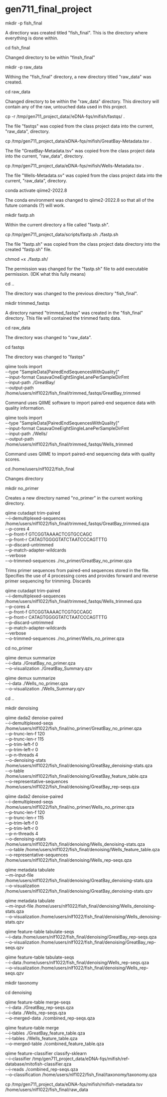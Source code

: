 # gen711_final_project

mkdir -p fish_final
   
   A directiory was created titled "fish_final". This is the directory where everything is done within.


cd fish_final 
 
   Changed directory to be within "finsh_final"


mkdir -p raw_data

   Withing the "fish_final" directory, a new directory titled "raw_data" was created.


cd raw_data
  
   Changed directory to be within the "raw_data" directory. This directory will contain any of the raw, untouched data used in this project.


cp -r /tmp/gen711_project_data//eDNA-fqs/mifish/fastqs/ .

   The file "fastqs" was copied from the class project data into the current, "raw_data", directory.


cp /tmp/gen711_project_data/eDNA-fqs/mifish/GreatBay-Metadata.tsv .

   The file "GreatBay-Metadata.tsv" was copied from the class project data into the current, "raw_data", directory.


cp /tmp/gen711_project_data/eDNA-fqs/mifish/Wells-Metadata.tsv .

   The file "Wells-Metadata.sv" was copied from the class project data into the current, "raw_data", directory.


conda activate qiime2-2022.8

   The conda environment was changed to qiime2-2022.8 so that all of the future comands (?) will work.


mkdir fastp.sh

   Within the current directory a file called "fastp.sh".
   

cp /tmp/gen711_project_data/scripts/fastp.sh ./fastp.sh

   The file "fastp.sh" was copied from the class project data directory into the created "fastp.sh" file.
   

chmod +x ./fastp.sh/

   The permission was changed for the "fastp.sh" file to add executable permission. (IDK what this fully means) 


cd ..

   The directory was changed to the previous directory "fish_final".


mkdir trimmed_fastqs
  
   A directory named "trimmed_fastqs" was created in the "fish_final" directory. This file will contained the trimmed fastq data.


cd raw_data
 
   The directory was changed to "raw_data".
   

cd fastqs

   The directory was changed to "fastqs"


qiime tools import \
   --type "SampleData[PairedEndSequencesWithQuality]"  \
   --input-format CasavaOneEightSingleLanePerSampleDirFmt \
   --input-path ./GreatBay/ \
   --output-path /home/users/nlf1022/fish_final/trimmed_fastqs/GreatBay_trimmed

Command uses QIIME software to import paired-end sequence data with quality information.

qiime tools import \
   --type "SampleData[PairedEndSequencesWithQuality]"  \
   --input-format CasavaOneEightSingleLanePerSampleDirFmt \
   --input-path ./Wells/ \
   --output-path /home/users/nlf1022/fish_final/trimmed_fastqs/Wells_trimmed

Command uses QIIME to import paired-end sequencing data with quality scores.


cd /home/users/nlf1022/fish_final

Changes directory 


mkdir no_primer

Creates a new directory named "no_primer" in the current working directory. 


qiime cutadapt trim-paired \
    --i-demultiplexed-sequences /home/users/nlf1022/fish_final/trimmed_fastqs/GreatBay_trimmed.qza \
    --p-cores 4 \
    --p-front-f GTCGGTAAAACTCGTGCCAGC \
    --p-front-r CATAGTGGGGTATCTAATCCCAGTTTG \
    --p-discard-untrimmed \
    --p-match-adapter-wildcards \
    --verbose \
    --o-trimmed-sequences ./no_primer/GreatBay_no_primer.qza

Trims primer sequences from paired-end sequences stored in the file. Specifies the use of 4 processing cores and provides forward and reverse primer sequencing for trimming. Discards 

    
qiime cutadapt trim-paired \
    --i-demultiplexed-sequences /home/users/nlf1022/fish_final/trimmed_fastqs/Wells_trimmed.qza \
    --p-cores 4 \
    --p-front-f GTCGGTAAAACTCGTGCCAGC \
    --p-front-r CATAGTGGGGTATCTAATCCCAGTTTG \
    --p-discard-untrimmed \
    --p-match-adapter-wildcards \
    --verbose \
    --o-trimmed-sequences ./no_primer/Wells_no_primer.qza

cd no_primer

qiime demux summarize \
--i-data ./GreatBay_no_primer.qza \
--o-visualization  ./GreatBay_Summary.qzv 

qiime demux summarize \
--i-data ./Wells_no_primer.qza \
--o-visualization  ./Wells_Summary.qzv 

cd .. 

mkdir denoising 

qiime dada2 denoise-paired \
    --i-demultiplexed-seqs /home/users/nlf1022/fish_final/no_primer/GreatBay_no_primer.qza  \
    --p-trunc-len-f  120 \
    --p-trunc-len-r 115 \
    --p-trim-left-f 0 \
    --p-trim-left-r 0 \
    --p-n-threads 4 \
    --o-denoising-stats /home/users/nlf1022/fish_final/denoising/GreatBay_denoising-stats.qza \
    --o-table /home/users/nlf1022/fish_final/denoising/GreatBay_feature_table.qza \
    --o-representative-sequences /home/users/nlf1022/fish_final/denoising/GreatBay_rep-seqs.qza

qiime dada2 denoise-paired \
    --i-demultiplexed-seqs /home/users/nlf1022/fish_final/no_primer/Wells_no_primer.qza  \
    --p-trunc-len-f  120 \
    --p-trunc-len-r 115 \
    --p-trim-left-f 0 \
    --p-trim-left-r 0 \
    --p-n-threads 4 \
    --o-denoising-stats /home/users/nlf1022/fish_final/denoising/Wells_denoising-stats.qza \
    --o-table /home/users/nlf1022/fish_final/denoising/Wells_feature_table.qza \
    --o-representative-sequences /home/users/nlf1022/fish_final/denoising/Wells_rep-seqs.qza

qiime metadata tabulate \
    --m-input-file /home/users/nlf1022/fish_final/denoising/GreatBay_denoising-stats.qza \
    --o-visualization /home/users/nlf1022/fish_final/denoising/GreatBay_denoising-stats.qzv

qiime metadata tabulate \
    --m-input-file /home/users/nlf1022/fish_final/denoising/Wells_denoising-stats.qza \
    --o-visualization /home/users/nlf1022/fish_final/denoising/Wells_denoising-stats.qzv

qiime feature-table tabulate-seqs \
        --i-data /home/users/nlf1022/fish_final/denoising/GreatBay_rep-seqs.qza \
        --o-visualization /home/users/nlf1022/fish_final/denoising/GreatBay_rep-seqs.qzv

qiime feature-table tabulate-seqs \
        --i-data /home/users/nlf1022/fish_final/denoising/Wells_rep-seqs.qza \
        --o-visualization /home/users/nlf1022/fish_final/denoising/Wells_rep-seqs.qzv

mkdir taxonomy

cd denoising 

qiime feature-table merge-seqs \
   --i-data ./GreatBay_rep-seqs.qza \
   --i-data ./Wells_rep-seqs.qza \
   --o-merged-data ./combined_rep-seqs.qza

qiime feature-table merge \
  --i-tables ./GreatBay_feature_table.qza \
  --i-tables ./Wells_feature_table.qza \
  --o-merged-table ./combined_feature_table.qza

qiime feature-classifier classify-sklearn \
  --i-classifier /tmp/gen711_project_data/eDNA-fqs/mifish/ref-database/mitofish-classifier.qza \
  --i-reads ./combined_rep-seqs.qza \
  --o-classification /home/users/nlf1022/fish_final/taxonomy/taxonomy.qza

cp /tmp/gen711_project_data/eDNA-fqs/mifish/mifish-metadata.tsv /home/users/nlf1022/fish_final/raw_data




